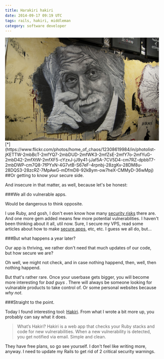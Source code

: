 ```yaml
---
title: Harakiri hakiri
date: 2014-09-17 09:19 UTC
tags: rails, hakiri, middleman
category: software developer
---
```


<img title="Harakiri" alt="Harakiri" src="/img/harakiri.jpg" />
[*](https://www.flickr.com/photos/home_of_chaos/12308619984/in/photolist-jKETTW-2mbBcT-2mfYQ7-2mbDUD-2mfWK3-2mfZsE-2mfY7o-2mfYuG-2mbD42-2mfXtW-2mfXF5-cYzxJ-jJ9y41-jJaf5A-7CV5D4-cm7RZ-dpbbT7-2mbDWP-cm7Q8-7fPYxN-4G7vtB-S67eF-4rpnbj-28zgKv-28DM8u-28DQS3-28zcRZ-7MpAwG-mDfmD8-92kBym-ow7heX-CMMyD-36wMpj)
##Or getting to know your secure side.

And insecure in that matter, as well, because let's be honest:

###We all do vulnerable apps.

Would be dangerous to think opposite. 

I use Ruby, and gosh, I don't even know how many [security risks](https://www.ruby-lang.org/en/security/) there are. And one more gem added means few more potential vulnerablities. I haven't been thinking about it all, util now.
Sure, I secure my VPS, read some articles about how to make [secure apps](http://guides.rubyonrails.org/security.html), etc, etc. I guess we all do, but...

###But what happens a year later?

Our app is thriving, we rather don't need that much updates of our code, but how secure we are? 

Oh well, we might not check, and in case nothing happend, then, well, then nothing happend. 

But that's rather rare. Once your userbase gets bigger, you will become more interesting for *bad guys* . 
There will always be someone looking for vulnarable products to take control of. Or some personal websites because *why not*.

###Straight to the point.

Today I found interesting tool: [Hakiri](https://hakiri.io). From what I wrote a bit more up, you probably can say what it does.

> What’s Hakiri? Hakiri is a web app that checks your Ruby stacks and code for new vulnerabilities. When a new vulnerability is detected, you get notified via email. Simple and clean.

They have free plans, so go see yourself. I don't feel like writing more, anyway. I need to update my Rails to get rid of 2 critical security warnings.